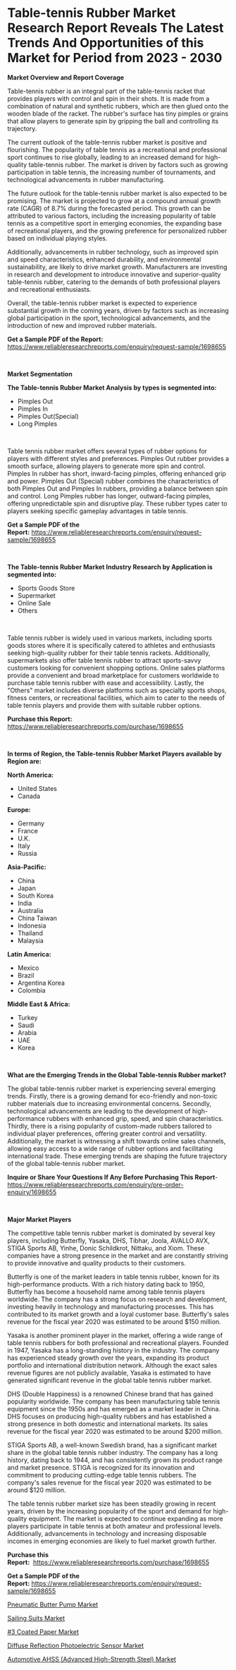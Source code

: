 <p><h1>Table-tennis Rubber Market Research Report Reveals The Latest Trends And Opportunities of this Market for Period from 2023 - 2030</h1></p><p><strong>Market Overview and Report Coverage</strong></p>
<p><p>Table-tennis rubber is an integral part of the table-tennis racket that provides players with control and spin in their shots. It is made from a combination of natural and synthetic rubbers, which are then glued onto the wooden blade of the racket. The rubber's surface has tiny pimples or grains that allow players to generate spin by gripping the ball and controlling its trajectory.</p><p>The current outlook of the table-tennis rubber market is positive and flourishing. The popularity of table tennis as a recreational and professional sport continues to rise globally, leading to an increased demand for high-quality table-tennis rubber. The market is driven by factors such as growing participation in table tennis, the increasing number of tournaments, and technological advancements in rubber manufacturing.</p><p>The future outlook for the table-tennis rubber market is also expected to be promising. The market is projected to grow at a compound annual growth rate (CAGR) of 8.7% during the forecasted period. This growth can be attributed to various factors, including the increasing popularity of table tennis as a competitive sport in emerging economies, the expanding base of recreational players, and the growing preference for personalized rubber based on individual playing styles.</p><p>Additionally, advancements in rubber technology, such as improved spin and speed characteristics, enhanced durability, and environmental sustainability, are likely to drive market growth. Manufacturers are investing in research and development to introduce innovative and superior-quality table-tennis rubber, catering to the demands of both professional players and recreational enthusiasts.</p><p>Overall, the table-tennis rubber market is expected to experience substantial growth in the coming years, driven by factors such as increasing global participation in the sport, technological advancements, and the introduction of new and improved rubber materials.</p></p>
<p><strong>Get a Sample PDF of the Report:</strong> <a href="https://www.reliableresearchreports.com/enquiry/request-sample/1698655">https://www.reliableresearchreports.com/enquiry/request-sample/1698655</a></p>
<p>&nbsp;</p>
<p><strong>Market Segmentation</strong></p>
<p><strong>The Table-tennis Rubber Market Analysis by types is segmented into:</strong></p>
<p><ul><li>Pimples Out</li><li>Pimples In</li><li>Pimples Out(Special)</li><li>Long Pimples</li></ul></p>
<p>&nbsp;</p>
<p><p>Table tennis rubber market offers several types of rubber options for players with different styles and preferences. Pimples Out rubber provides a smooth surface, allowing players to generate more spin and control. Pimples In rubber has short, inward-facing pimples, offering enhanced grip and power. Pimples Out (Special) rubber combines the characteristics of both Pimples Out and Pimples In rubbers, providing a balance between spin and control. Long Pimples rubber has longer, outward-facing pimples, offering unpredictable spin and disruptive play. These rubber types cater to players seeking specific gameplay advantages in table tennis.</p></p>
<p><strong>Get a Sample PDF of the Report:</strong>&nbsp;<a href="https://www.reliableresearchreports.com/enquiry/request-sample/1698655">https://www.reliableresearchreports.com/enquiry/request-sample/1698655</a></p>
<p>&nbsp;</p>
<p><strong>The Table-tennis Rubber Market Industry Research by Application is segmented into:</strong></p>
<p><ul><li>Sports Goods Store</li><li>Supermarket</li><li>Online Sale</li><li>Others</li></ul></p>
<p>&nbsp;</p>
<p><p>Table tennis rubber is widely used in various markets, including sports goods stores where it is specifically catered to athletes and enthusiasts seeking high-quality rubber for their table tennis rackets. Additionally, supermarkets also offer table tennis rubber to attract sports-savvy customers looking for convenient shopping options. Online sales platforms provide a convenient and broad marketplace for customers worldwide to purchase table tennis rubber with ease and accessibility. Lastly, the "Others" market includes diverse platforms such as specialty sports shops, fitness centers, or recreational facilities, which aim to cater to the needs of table tennis players and provide them with suitable rubber options.</p></p>
<p><strong>Purchase this Report:</strong>&nbsp; <a href="https://www.reliableresearchreports.com/purchase/1698655">https://www.reliableresearchreports.com/purchase/1698655</a></p>
<p>&nbsp;</p>
<p><strong>In terms of Region, the Table-tennis Rubber Market Players available by Region are:</strong></p>
<p>
    <p> <strong> North America: </strong>
        <ul>
            <li>United States</li>
            <li>Canada</li>
        </ul>
        </p> 
    <p> <strong> Europe: </strong>
        <ul>
            <li>Germany</li>
            <li>France</li>
            <li>U.K.</li>
            <li>Italy</li>
            <li>Russia</li>
        </ul>
        </p> 
    <p> <strong> Asia-Pacific: </strong>
        <ul>
            <li>China</li>
            <li>Japan</li>
            <li>South Korea</li>
            <li>India</li>
            <li>Australia</li>
            <li>China Taiwan</li>
            <li>Indonesia</li>
            <li>Thailand</li>
            <li>Malaysia</li>
        </ul>
        </p> 
    <p> <strong> Latin America: </strong>
        <ul>
            <li>Mexico</li>
            <li>Brazil</li>
            <li>Argentina Korea</li>
            <li>Colombia</li>
        </ul>
        </p> 
    <p> <strong> Middle East & Africa: </strong>
        <ul>
            <li>Turkey</li>
            <li>Saudi</li>
            <li>Arabia</li>
            <li>UAE</li>
            <li>Korea</li>
        </ul>
    </p>
    </p>
<p>&nbsp;</p>
<p><strong>What are the Emerging Trends in the Global Table-tennis Rubber market?</strong></p>
<p><p>The global table-tennis rubber market is experiencing several emerging trends. Firstly, there is a growing demand for eco-friendly and non-toxic rubber materials due to increasing environmental concerns. Secondly, technological advancements are leading to the development of high-performance rubbers with enhanced grip, speed, and spin characteristics. Thirdly, there is a rising popularity of custom-made rubbers tailored to individual player preferences, offering greater control and versatility. Additionally, the market is witnessing a shift towards online sales channels, allowing easy access to a wide range of rubber options and facilitating international trade. These emerging trends are shaping the future trajectory of the global table-tennis rubber market.</p></p>
<p><strong>Inquire or Share Your Questions If Any Before Purchasing This Report</strong>- <a href="https://www.reliableresearchreports.com/enquiry/pre-order-enquiry/1698655">https://www.reliableresearchreports.com/enquiry/pre-order-enquiry/1698655</a></p>
<p>&nbsp;</p>
<p><strong>Major Market Players</strong></p>
<p><p>The competitive table tennis rubber market is dominated by several key players, including Butterfly, Yasaka, DHS, Tibhar, Joola, AVALLO AVX, STIGA Sports AB, Yinhe, Donic Schildkrot, Nittaku, and Xiom. These companies have a strong presence in the market and are constantly striving to provide innovative and quality products to their customers.</p><p>Butterfly is one of the market leaders in table tennis rubber, known for its high-performance products. With a rich history dating back to 1950, Butterfly has become a household name among table tennis players worldwide. The company has a strong focus on research and development, investing heavily in technology and manufacturing processes. This has contributed to its market growth and a loyal customer base. Butterfly's sales revenue for the fiscal year 2020 was estimated to be around $150 million.</p><p>Yasaka is another prominent player in the market, offering a wide range of table tennis rubbers for both professional and recreational players. Founded in 1947, Yasaka has a long-standing history in the industry. The company has experienced steady growth over the years, expanding its product portfolio and international distribution network. Although the exact sales revenue figures are not publicly available, Yasaka is estimated to have generated significant revenue in the global table tennis rubber market.</p><p>DHS (Double Happiness) is a renowned Chinese brand that has gained popularity worldwide. The company has been manufacturing table tennis equipment since the 1950s and has emerged as a market leader in China. DHS focuses on producing high-quality rubbers and has established a strong presence in both domestic and international markets. Its sales revenue for the fiscal year 2020 was estimated to be around $200 million.</p><p>STIGA Sports AB, a well-known Swedish brand, has a significant market share in the global table tennis rubber industry. The company has a long history, dating back to 1944, and has consistently grown its product range and market presence. STIGA is recognized for its innovation and commitment to producing cutting-edge table tennis rubbers. The company's sales revenue for the fiscal year 2020 was estimated to be around $120 million.</p><p>The table tennis rubber market size has been steadily growing in recent years, driven by the increasing popularity of the sport and demand for high-quality equipment. The market is expected to continue expanding as more players participate in table tennis at both amateur and professional levels. Additionally, advancements in technology and increasing disposable incomes in emerging economies are likely to fuel market growth further.</p></p>
<p><strong>Purchase this Report:</strong>&nbsp;&nbsp;<a href="https://www.reliableresearchreports.com/purchase/1698655">https://www.reliableresearchreports.com/purchase/1698655</a></p>
<p></p>
<p><strong>Get a Sample PDF of the Report:</strong>&nbsp;<a href="https://www.reliableresearchreports.com/enquiry/request-sample/1698655">https://www.reliableresearchreports.com/enquiry/request-sample/1698655</a></p>
<p><p><a href="https://medium.com/@donaldortega4f/pneumatic-butter-pump-market-outlook-industry-overview-and-forecast-2023-to-2030-87054c98f8bb">Pneumatic Butter Pump Market</a></p><p><a href="https://github.com/AKSHATREPORTPRIME/Market-Research-Report-List-1/blob/main/sailing-suits-market.md">Sailing Suits Market</a></p><p><a href="https://github.com/Chiragrp26/Market-Research-Report-List-1/blob/main/3-coated-paper-market.md">#3 Coated Paper Market</a></p><p><a href="https://medium.com/@elwyncarter2023/diffuse-reflection-photoelectric-sensor-market-competitive-analysis-market-trends-and-forecast-to-641c67ec155e">Diffuse Reflection Photoelectric Sensor Market</a></p><p><a href="https://www.linkedin.com/pulse/automotive-ahss-advanced-high-strength-steel-market-research-zp9pf/">Automotive AHSS (Advanced High-Strength Steel) Market</a></p></p>